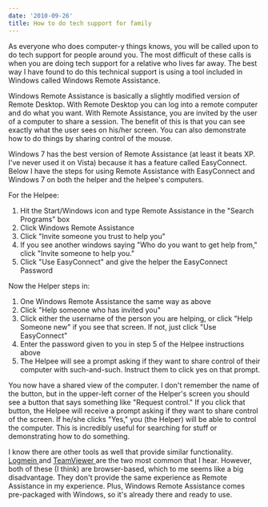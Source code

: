 ```yaml
---
date: '2010-09-26'
title: How to do tech support for family
---
```


<p>As everyone who does computer-y things knows, you will be called upon to do tech support for people around you. The most difficult of these calls is when you are doing tech support for a relative who lives far away. The best way I have found to do this technical support is using a tool included in Windows called Windows Remote Assistance.</p>

<p>Windows Remote Assistance is basically a slightly modified version of Remote Desktop. With Remote Desktop you can log into a remote computer and do what you want. With Remote Assistance, you are invited by the user of a computer to share a session. The benefit of this is that you can see exactly what the user sees on his/her screen. You can also demonstrate how to do things by sharing control of the mouse.</p>

<p>Windows 7 has the best version of Remote Assistance (at least it beats XP. I've never used it on Vista) because it has a feature called EasyConnect. Below I have the steps for using Remote Assistance with EasyConnect and Windows 7 on both the helper and the helpee's computers.</p>

<p>For the Helpee:</p>
<ol>
<li>Hit the Start/Windows icon and type Remote Assistance in the "Search Programs" box</li>
<li>Click Windows Remote Assistance</li>
<li>Click "Invite someone you trust to help you"</li>
<li>If you see another windows saying "Who do you want to get help from," click "Invite someone to help you."</li>
<li>Click "Use EasyConnect" and give the helper the EasyConnect Password</li>
</ol>
Now the Helper steps in:
<ol>
<li>One Windows Remote Assistance the same way as above</li>
<li>Click "Help someone who has invited you"</li>
<li>Click either the username of the person you are helping, or click "Help Someone new" if you see that screen. If not, just click "Use EasyConnect"</li>
<li>Enter the password given to you in step 5 of the Helpee instructions above</li>
<li>The Helpee will see a prompt asking if they want to share control of their computer with such-and-such. Instruct them to click yes on that prompt.</li>
</ol>
<p>You now have a shared view of the computer. I don't remember the name of the button, but in the upper-left corner of the Helper's screen you should see a button that says something like "Request control." If you click that button, the Helpee will receive a prompt asking if they want to share control of the screen. If he/she clicks "Yes," you (the Helper) will be able to control the computer. This is incredibly useful for searching for stuff or demonstrating how to do something.</p>

<p>I know there are other tools as well that provide similar functionality. <a href="https://secure.logmein.com/">Logmein </a>and <a href="https://www.teamviewer.com/index.aspx">TeamViewer </a>are the two most common that I hear. However, both of these (I think) are browser-based, which to me seems like a big disadvantage. They don't provide the same experience as Remote Assistance in my experience. Plus, Windows Remote Assistance comes pre-packaged with Windows, so it's already there and ready to use.</p>
